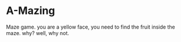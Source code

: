# A-Mazing
Maze game. you are a yellow face, you need to find the fruit inside the maze. why? well, why not.
